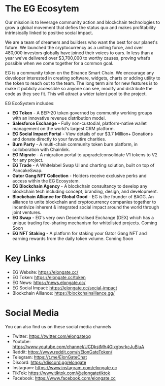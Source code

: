 # The EG Ecosytem

Our mission is to leverage community action and blockchain technologies to grow a global movement that defies the status quo and makes profitability intrinsically linked to positive social impact.<p>
We are a team of dreamers and builders who want the best for our planet's future.
We launched the cryptocurrency as a uniting force, and over 480,000 investors globally have joined their voices to ours. In less than a year we’ve delivered over $3,700,000 to worthy causes, proving what’s possible when we come together for a common goal. <p>

EG is a community token on the Binance Smart Chain. We encourage any developer interested in creating software, widgets, charts or adding utility to the token to reach out to the team. The long term aim for new features is to make it publicly accessible so anyone can see, modify and distribute the code as they see fit. This will attract a wider talent pool to the project. 

EG EcoSystem includes: <p>

* <b>EG Token</b> - A BEP-20 token governed by community working groups with an innovative revenue distribution model. <br>
* <b>Salesforce Exchange</b> - Fully non-custodial, platform-native wallet management on the world's largest CRM platform.<br>
* <b>EG Social Impact Portal</b> - View details of our $3.7 Million+ Donations and donate directly to your favoutire charities.<br>
* <b>Burn Party</b> - A multi-chain community token burn platform, in colloboration with Chainlink.<br>
* <b>EG Migrate</b> - A migration portal to upgrade/consolidate V1 tokens to V2 for any project.
* <b>EG Trade</b> - A Whitelabel Swap UI and charting solution, built on top of PancakeSwap.<br>
* <b>Gator Gang NFT Collection</b> - Holders receive exclusive perks and access within the EG Ecosystem.<br>
* <b>EG Blockchain Agency</b> - A blockchain consultancy to develop any blockchain tech including concept, branding, design, and development.<br>
* <b>Blockchain Alliance for Global Good</b> - EG is the founder of BAGG. An alliance to unite blockchain and cryptocurrency companies together to incentivize inherent & integrated social impact around the world through joint ventures.<br>
* <b>EG Swap</b> - EG's very own Decentralised Exchange (DEX) which has a unique trading fee-sharing mechanism for whitelisted projects. Coming Soon<br>
* <b>EG NFT Staking</b> - A platform for staking your Gator Gang NFT and earning rewards from the daily token volume. Coming Soon<br>



# Key Links
* EG Website: https://elongate.cc/ <br>
* EG Token: https://elongate.cc/token <br>
* EG News: https://news.elongate.cc/<br>
* EG Social Impact: https://elongate.cc/social-impact<br>
* Blockchain Alliance: https://blockchainalliance.gg/ 

# Social Media
You can also find us on these social media channels

* Twitter: https://twitter.com/elongateog <br>
* Youtube: https://www.youtube.com/channel/UCDkstMh4GixgbvrkcJuBiuA <br>
* Reddit: https://www.reddit.com/r/ElonGateToken/ <br>
* Telegram: https://t.me/ElonGateChat <br>
* Discord: https://discord.gg/elongate <br>
* Instagram: https://www.instagram.com/elongate.cc <br>
* TikTok: https://www.tiktok.com/@elongatetiktok <br>
* Facebook: https://www.facebook.com/elongate.cc
